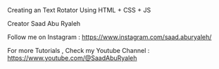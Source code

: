 Creating an Text Rotator Using HTML + CSS + JS

Creator Saad Abu Ryaleh

Follow me on Instagram : https://www.instagram.com/saad.aburyaleh/

For more Tutorials , Check my Youtube Channel : https://www.youtube.com/@SaadAbuRyaleh
